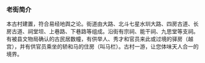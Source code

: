 ### 老街简介
本古村建置，符合易经地舆之论。街道由大路、北斗七星水圳大路、四房古道、长房古道、祠堂坦、上巷路、下巷路等组成。沿街有宗祠、能干祠、九思堂等支祠。有被县文物局确认的古民居数幢，有供举人、秀才和官员来此或过境的驿房（越宫），并有供官员乘坐的轿和马的住房（叫马栏）。古村一游，让您体味天人合一的境界。